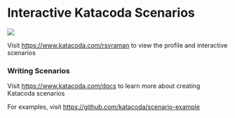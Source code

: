 # Interactive Katacoda Scenarios

[![](http://shields.katacoda.com/katacoda/rsvraman/count.svg)](https://www.katacoda.com/rsvraman "Get your profile on Katacoda.com")

Visit https://www.katacoda.com/rsvraman to view the profile and interactive scenarios

### Writing Scenarios
Visit https://www.katacoda.com/docs to learn more about creating Katacoda scenarios

For examples, visit https://github.com/katacoda/scenario-example
